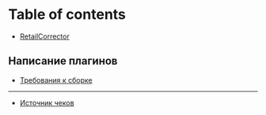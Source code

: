 # Table of contents

* [RetailCorrector](README.md)

## Написание плагинов <a href="#development-plugins" id="development-plugins"></a>

* [Требования к сборке](development-plugins/trebovaniya-k-sborke.md)

***

* [Источник чеков](istochnik-chekov.md)
